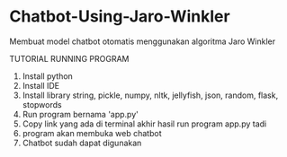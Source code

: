 # Chatbot-Using-Jaro-Winkler
Membuat model chatbot otomatis menggunakan algoritma Jaro Winkler

TUTORIAL RUNNING PROGRAM
1. Install python
2. Install IDE 
3. Install library string, pickle, numpy, nltk, jellyfish, json, random, flask, stopwords
4. Run program bernama 'app.py'
5. Copy link yang ada di terminal akhir hasil run program app.py tadi
6. program akan membuka web chatbot
7. Chatbot sudah dapat digunakan
